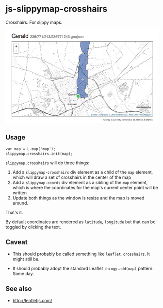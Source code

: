 # js-slippymap-crosshairs

Crosshairs. For slippy maps.

![](images/slippymap-crosshairs.png)

## Usage

```
var map = L.map('map');
slippymap.crosshairs.init(map);
```

`slippymap.crosshairs` will do three things:

1. Add a `slippymap-crosshairs` div element as a child of the `map` element, which will draw a set of crosshairs in the center of the map
2. Add a `slippymap-coords` div element as a sibling of the `map` element, which is where the coordinates for the map's current center point will be written
3. Update both things as the window is resize and the map is moved around.

That's it.

By default coordinates are rendered as `latitude`, `longitude` but that can be toggled by clicking the text.

## Caveat

* This should probably be called something like `leaflet.crosshairs`. It might still be.

* It should probably adopt the standard Leaflet `thingy.add(map)` pattern. Some day.

## See also

* http://leafletjs.com/
